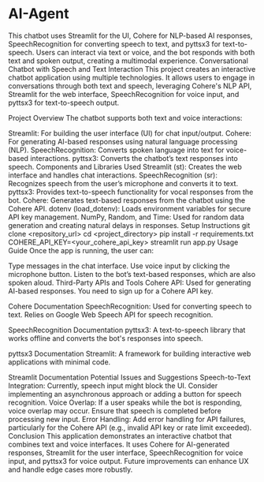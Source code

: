 # AI-Agent
This chatbot uses Streamlit for the UI, Cohere for NLP-based AI responses, SpeechRecognition for converting speech to text, and pyttsx3 for text-to-speech. Users can interact via text or voice, and the bot responds with both text and spoken output, creating a multimodal experience.
Conversational Chatbot with Speech and Text Interaction
This project creates an interactive chatbot application using multiple technologies. It allows users to engage in conversations through both text and speech, leveraging Cohere's NLP API, Streamlit for the web interface, SpeechRecognition for voice input, and pyttsx3 for text-to-speech output.

Project Overview
The chatbot supports both text and voice interactions:

Streamlit: For building the user interface (UI) for chat input/output.
Cohere: For generating AI-based responses using natural language processing (NLP).
SpeechRecognition: Converts spoken language into text for voice-based interactions.
pyttsx3: Converts the chatbot’s text responses into speech.
Components and Libraries Used
Streamlit (st): Creates the web interface and handles chat interactions.
SpeechRecognition (sr): Recognizes speech from the user’s microphone and converts it to text.
pyttsx3: Provides text-to-speech functionality for vocal responses from the bot.
Cohere: Generates text-based responses from the chatbot using the Cohere API.
dotenv (load_dotenv): Loads environment variables for secure API key management.
NumPy, Random, and Time: Used for random data generation and creating natural delays in responses.
Setup Instructions
git clone <repository_url>
cd <project_directory>
pip install -r requirements.txt
COHERE_API_KEY=<your_cohere_api_key>
streamlit run app.py
Usage Guide
Once the app is running, the user can:

Type messages in the chat interface.
Use voice input by clicking the microphone button.
Listen to the bot’s text-based responses, which are also spoken aloud.
Third-Party APIs and Tools
Cohere API: Used for generating AI-based responses. You need to sign up for a Cohere API key.

Cohere Documentation
SpeechRecognition: Used for converting speech to text. Relies on Google Web Speech API for speech recognition.

SpeechRecognition Documentation
pyttsx3: A text-to-speech library that works offline and converts the bot's responses into speech.

pyttsx3 Documentation
Streamlit: A framework for building interactive web applications with minimal code.

Streamlit Documentation
Potential Issues and Suggestions
Speech-to-Text Integration: Currently, speech input might block the UI. Consider implementing an asynchronous approach or adding a button for speech recognition.
Voice Overlap: If a user speaks while the bot is responding, voice overlap may occur. Ensure that speech is completed before processing new input.
Error Handling: Add error handling for API failures, particularly for the Cohere API (e.g., invalid API key or rate limit exceeded).
Conclusion
This application demonstrates an interactive chatbot that combines text and voice interfaces. It uses Cohere for AI-generated responses, Streamlit for the user interface, SpeechRecognition for voice input, and pyttsx3 for voice output. Future improvements can enhance UX and handle edge cases more robustly.
